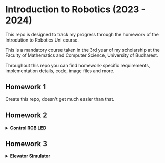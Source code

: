 # Introduction to Robotics (2023 - 2024)
This repo is designed to track my progress through the homework of the Introdution to Robotics Uni course. 

This is a mandatory course taken in the 3rd year of my scholarship at the Faculty of Mathematics and Computer Science, University of Bucharest.  

Throughout this repo you can find homework-specific requirements, implementation details, code, image files and more.


## Homework 1

Create this repo, doesn't get much easier than that.

## Homework 2

<details>
<summary> <B>Control RGB LED</B> </summary>

### Task 

Use a separate potentiometer for controlling each color of an RGB LED: Red,
Green, and Blue.

The purpose of this homework is to leverage digital electronics.
Although this could be done by using the potentiometer's output as an input for each
LED color, it is important to understand the use of an analog input and PWM output
via the Arduino to be able to control a variety of electronics using the MCU.

Specifically, for this task you need to read the potentiometer’s value 
using an Arduino and then write a mapped value of that to the LED's input pins.

### Hardware Implementation

#### Components:
* an Arduino UNO
* the common Cathode RGB LED
* three 50KΩ potentiometer
* four 100Ω resistors. 
The Blue and Green LEDs needed 90Ω resistors to funciton so I used one 100Ω resistor for each
and for the Red LED I used two 100Ω resistors in series to get a 200Ω resistence, as the required resistence for the Red LED was 150Ω.
* multi-coloured wires, properly colour-coded  

Below is a youtube link that shows the homework in action and there is also a picture of the project.

https://www.youtube.com/shorts/vDVLX95Q7Ww 

<img src="media/Hw2-project.jpg" alt="drawing" height="300"/>

</details>

## Homework 3

<details>
<summary> <B> Elevator Simulator </B></summary>

### Task 

Design a control system that simulates a 3-floor elevator using the Arduino
platform. Here are the specific requirements:

* LED Indicators: Each of the 3 LEDs should represent one of the 3 floors.
The LED corresponding to the current floor should light up. Additionally,
another LED should represent the elevator’s operational state. It should
blink when the elevator is moving and remain static when stationary.

* Buzzer: The buzzer should sound briefly during the following scenarios:
  * Elevator arriving at the desired floor (something resembling a ”cling”). I ended
    up playing a melody when opening and closing the door.
  * Elevator movement.

* State Change & Timers: If the elevator is already at the desired floor,
pressing the button for that floor should have no effect. Otherwise, after
a button press, the elevator should ”wait for the doors to close” and then
”move” to the corresponding floor. If the elevator is in movement, it
should either do nothing or it should stack its decision (get to the first
programmed floor, open the doors, wait, close them and then go to the
next desired floor).

* Debounce: Remember to implement debounce for the buttons to avoid
unintentional repeated button presses.

### Hardware Implementation

I ended up using:
* 3 Red LEDs
* 1 Green LED
* 4 330Ω Resistors for the LEDs
* 1 100Ω Resistor for the buzzer
* a buzzer
* three push buttons
* wires
* an Arduino Uno

Below is a youtube link that shows the homework in action and there is also a picture of the project.

https://www.youtube.com/watch?v=6XHYGthXycI

<img src="media/Hw3-project.jpg" alt="drawing" height="300"/>
<details>
